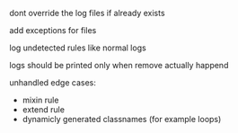 dont override the log files if already exists

add exceptions for files

log undetected rules like normal logs 


logs should be printed only when remove actually happend


unhandled edge cases:
- mixin rule
- extend rule
- dynamicly generated classnames (for example loops)